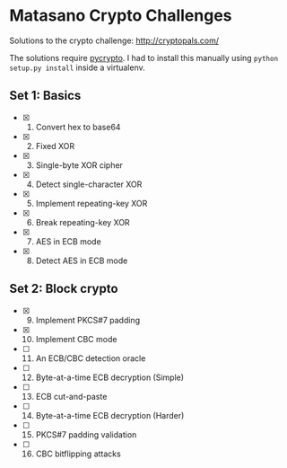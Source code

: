 Matasano Crypto Challenges
==========================

Solutions to the crypto challenge: http://cryptopals.com/

The solutions require [pycrypto](www.pycrypto.org). I had to install this manually using ```python setup.py install``` inside a virtualenv.

Set 1: Basics
-------------

- [x] 1. Convert hex to base64
- [x] 2. Fixed XOR
- [x] 3. Single-byte XOR cipher
- [x] 4. Detect single-character XOR
- [x] 5. Implement repeating-key XOR
- [x] 6. Break repeating-key XOR
- [x] 7. AES in ECB mode
- [x] 8. Detect AES in ECB mode

Set 2: Block crypto
-------------------

- [x] 9. Implement PKCS#7 padding
- [x] 10. Implement CBC mode
- [ ] 11. An ECB/CBC detection oracle
- [ ] 12. Byte-at-a-time ECB decryption (Simple)
- [ ] 13. ECB cut-and-paste
- [ ] 14. Byte-at-a-time ECB decryption (Harder)
- [ ] 15. PKCS#7 padding validation
- [ ] 16. CBC bitflipping attacks
